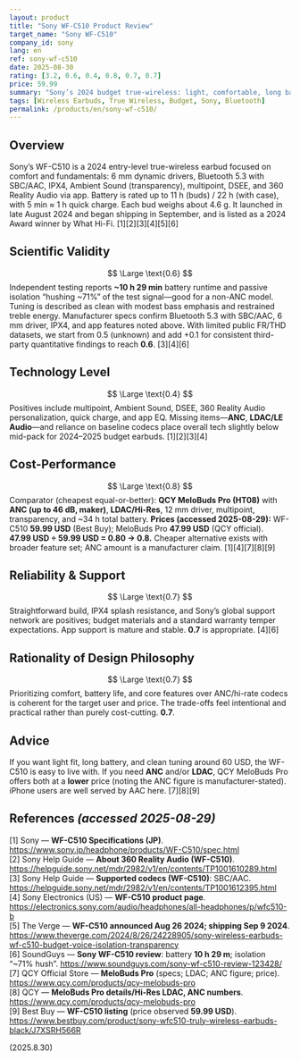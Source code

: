 ```yaml
---
layout: product
title: "Sony WF-C510 Product Review"
target_name: "Sony WF-C510"
company_id: sony
lang: en
ref: sony-wf-c510
date: 2025-08-30
rating: [3.2, 0.6, 0.4, 0.8, 0.7, 0.7]
price: 59.99
summary: "Sony’s 2024 budget true-wireless: light, comfortable, long battery and clean tuning, but no ANC/LDAC. Strong everyday value if you don’t need advanced codecs."
tags: [Wireless Earbuds, True Wireless, Budget, Sony, Bluetooth]
permalink: /products/en/sony-wf-c510/
---
```


## Overview
Sony’s WF-C510 is a 2024 entry-level true-wireless earbud focused on comfort and fundamentals: 6 mm dynamic drivers, Bluetooth 5.3 with SBC/AAC, IPX4, Ambient Sound (transparency), multipoint, DSEE, and 360 Reality Audio via app. Battery is rated up to 11 h (buds) / 22 h (with case), with 5 min ≈ 1 h quick charge. Each bud weighs about 4.6 g. It launched in late August 2024 and began shipping in September, and is listed as a 2024 Award winner by What Hi-Fi. [1][2][3][4][5][6]

## Scientific Validity
$$ \Large \text{0.6} $$
Independent testing reports **~10 h 29 min** battery runtime and passive isolation “hushing ~71%” of the test signal—good for a non-ANC model. Tuning is described as clean with modest bass emphasis and restrained treble energy. Manufacturer specs confirm Bluetooth 5.3 with SBC/AAC, 6 mm driver, IPX4, and app features noted above. With limited public FR/THD datasets, we start from 0.5 (unknown) and add +0.1 for consistent third-party quantitative findings to reach **0.6**. [3][4][6]

## Technology Level
$$ \Large \text{0.4} $$
Positives include multipoint, Ambient Sound, DSEE, 360 Reality Audio personalization, quick charge, and app EQ. Missing items—**ANC**, **LDAC/LE Audio**—and reliance on baseline codecs place overall tech slightly below mid-pack for 2024–2025 budget earbuds. [1][2][3][4]

## Cost-Performance
$$ \Large \text{0.8} $$
Comparator (cheapest equal-or-better): **QCY MeloBuds Pro (HT08)** with **ANC (up to 46 dB, maker)**, **LDAC/Hi-Res**, 12 mm driver, multipoint, transparency, and ~34 h total battery. **Prices (accessed 2025-08-29):** WF-C510 **59.99 USD** (Best Buy); MeloBuds Pro **47.99 USD** (QCY official).  
**47.99 USD ÷ 59.99 USD = 0.80 → 0.8.** Cheaper alternative exists with broader feature set; ANC amount is a manufacturer claim. [1][4][7][8][9]

## Reliability & Support
$$ \Large \text{0.7} $$
Straightforward build, IPX4 splash resistance, and Sony’s global support network are positives; budget materials and a standard warranty temper expectations. App support is mature and stable. **0.7** is appropriate. [4][6]

## Rationality of Design Philosophy
$$ \Large \text{0.7} $$
Prioritizing comfort, battery life, and core features over ANC/hi-rate codecs is coherent for the target user and price. The trade-offs feel intentional and practical rather than purely cost-cutting. **0.7**.

## Advice
If you want light fit, long battery, and clean tuning around 60 USD, the WF-C510 is easy to live with. If you need **ANC** and/or **LDAC**, QCY MeloBuds Pro offers both at a **lower** price (noting the ANC figure is manufacturer-stated). iPhone users are well served by AAC here. [7][8][9]

## References  *(accessed 2025-08-29)*
[1] Sony — **WF-C510 Specifications (JP)**. https://www.sony.jp/headphone/products/WF-C510/spec.html  
[2] Sony Help Guide — **About 360 Reality Audio (WF-C510)**. https://helpguide.sony.net/mdr/2982/v1/en/contents/TP1001610289.html  
[3] Sony Help Guide — **Supported codecs (WF-C510)**: SBC/AAC. https://helpguide.sony.net/mdr/2982/v1/en/contents/TP1001612395.html  
[4] Sony Electronics (US) — **WF-C510 product page**. https://electronics.sony.com/audio/headphones/all-headphones/p/wfc510-b  
[5] The Verge — **WF-C510 announced Aug 26 2024; shipping Sep 9 2024**. https://www.theverge.com/2024/8/26/24228905/sony-wireless-earbuds-wf-c510-budget-voice-isolation-transparency  
[6] SoundGuys — **Sony WF-C510 review**: battery **10 h 29 m**; isolation “~71% hush”. https://www.soundguys.com/sony-wf-c510-review-123428/  
[7] QCY Official Store — **MeloBuds Pro** (specs; LDAC; ANC figure; price). https://www.qcy.com/products/qcy-melobuds-pro  
[8] QCY — **MeloBuds Pro details/Hi-Res LDAC, ANC numbers**. https://www.qcy.com/products/qcy-melobuds-pro  
[9] Best Buy — **WF-C510 listing** (price observed **59.99 USD**). https://www.bestbuy.com/product/sony-wfc510-truly-wireless-earbuds-black/J7XSRH566R

(2025.8.30)


